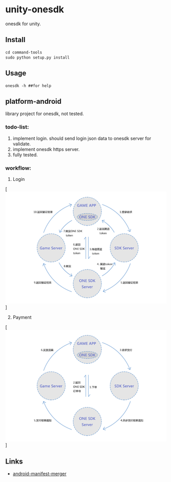 # unity-onesdk
onesdk for unity.

## Install
```
cd command-tools
sudo python setup.py install
```
## Usage
```
onesdk -h ##for help
```
## platform-android
library project for onesdk, not tested.
### todo-list:
 1. implement login. should send login json data to onesdk server for validate.
 2. implement onesdk https server.
 3. fully tested.

### workflow:
 1. Login

[![Login](https://github.com/sric0880/unity-onesdk/blob/master/1.png)]

 2. Payment

[![Pay](https://github.com/sric0880/unity-onesdk/blob/master/2.png)]

## Links
* [android-manifest-merger](https://github.com/Bresiu/android-manifest-merger)
